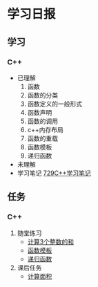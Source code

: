 # 学习日报
## 学习
### C++
* 已理解
    1. 函数
    2. 函数的分类
    3. 函数定义的一般形式
    4. 函数声明
    5. 函数的调用
    6. c++内存布局
    7. 函数的重载
    8. 函数模板
    9. 递归函数
* 未理解
* 学习笔记
[729C++学习笔记](http://49.4.68.29:5566/zhangxu1997/summer-test/blob/master/c++/note/729.md)

## 任务
### C++
1. 随堂练习
    * [计算3个整数的和](http://49.4.68.29:5566/zhangxu1997/summer-test/blob/master/c++/practice/7-29/sum1.cpp)
    * [函数模板](http://49.4.68.29:5566/zhangxu1997/summer-test/blob/master/c++/practice/7-29/template1.cpp)
    * [递归函数](http://49.4.68.29:5566/zhangxu1997/summer-test/blob/master/c++/practice/7-29/digui1.cpp)
2. 课后任务
    * [计算面积](http://49.4.68.29:5566/zhangxu1997/summer-test/blob/master/c++/practice/7-29/area.cpp)
